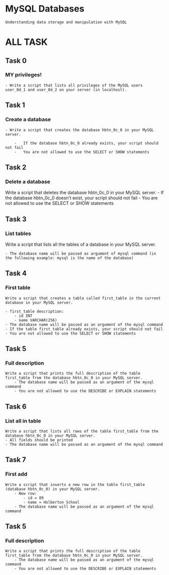 # MySQL Databases
    Understanding data storage and manipulation with MySQL
# ALL TASK

## Task 0
###  MY privileges!
    - Write a script that lists all privileges of the MySQL users user_0d_1 and user_0d_2 on your server (in localhost).
## Task 1
### Create a database
    - Write a script that creates the database hbtn_0c_0 in your MySQL server.

        -   If the database hbtn_0c_0 already exists, your script should not fail
        -   You are not allowed to use the SELECT or SHOW statements

## Task 2
###  Delete a database
   Write a script that deletes the database hbtn_0c_0 in your MySQL server.
    - If the database hbtn_0c_0 doesn’t exist, your script should not fail
    -   You are not allowed to use the SELECT or SHOW statements

## Task 3
###  List tables
Write a script that lists all the tables of a database in your MySQL server.

    - The database name will be passed as argument of mysql command (in the following example: mysql is the name of the database)
## Task 4
### First table
    Write a script that creates a table called first_table in the current database in your MySQL server.

    - first_table description:
        - id INT
        - name VARCHAR(256)
    - The database name will be passed as an argument of the mysql command
    - If the table first_table already exists, your script should not fail
    - You are not allowed to use the SELECT or SHOW statements

## Task 5
### Full description
    Write a script that prints the full description of the table first_table from the database hbtn_0c_0 in your MySQL server.
        - The database name will be passed as an argument of the mysql command
        - You are not allowed to use the DESCRIBE or EXPLAIN statements
## Task 6
### List all in table
    Write a script that lists all rows of the table first_table from the database hbtn_0c_0 in your MySQL server.
    - All fields should be printed
    - The database name will be passed as an argument of the mysql command
## Task 7
### First add
    Write a script that inserts a new row in the table first_table (database hbtn_0c_0) in your MySQL server.
        - New row:
            - id = 89
            - name = Holberton School
        - The database name will be passed as an argument of the mysql command
## Task 5
### Full description
    Write a script that prints the full description of the table first_table from the database hbtn_0c_0 in your MySQL server.
        - The database name will be passed as an argument of the mysql command
        - You are not allowed to use the DESCRIBE or EXPLAIN statements
